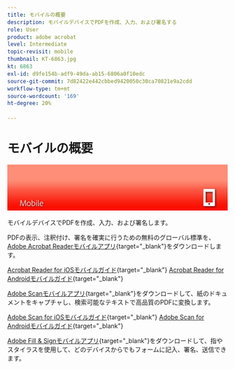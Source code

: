 ```yaml
---
title: モバイルの概要
description: モバイルデバイスでPDFを作成、入力、および署名する
role: User
product: adobe acrobat
level: Intermediate
topic-revisit: mobile
thumbnail: KT-6863.jpg
kt: 6863
exl-id: d9fe154b-adf9-49da-ab15-6806a0f10edc
source-git-commit: 7d82422e442cbbed9420050c30ca70821e9a2cdd
workflow-type: tm+mt
source-wordcount: '169'
ht-degree: 20%

---
```


# モバイルの概要

![Acrobatモバイルイメージ](../assets/Hero-Mobile.png)

モバイルデバイスでPDFを作成、入力、および署名します。

PDFの表示、注釈付け、署名を確実に行うための無料のグローバル標準を、[Adobe Acrobat Readerモバイルアプリ](https://acrobat.adobe.com/jp/ja/mobile/acrobat-reader.html){target=&quot;_blank&quot;}をダウンロードします。

[Acrobat Reader for iOSモバイルガイド](https://www.adobe.com/go/v_acrobatios_jp){target=&quot;_blank&quot;} 
[Acrobat Reader for Androidモバイルガイド](https://www.adobe.com/go/v_acrobatandroid_jp){target=&quot;_blank&quot;}

[Adobe Scanモバイルアプリ](https://acrobat.adobe.com/us/en/mobile/scanner-app.html){target=&quot;_blank&quot;}をダウンロードして、紙のドキュメントをキャプチャし、検索可能なテキストで高品質のPDFに変換します。

[Adobe Scan for iOSモバイルガイド](https://www.adobe.com/go/adobescanios_jp){target=&quot;_blank&quot;} 
[Adobe Scan for Androidモバイルガイド](https://www.adobe.com/go/adobescanandroid_jp){target=&quot;_blank&quot;}

[Adobe Fill &amp; Signモバイルアプリ](https://acrobat.adobe.com/jp/ja/mobile/fill-sign-pdfs.html){target=&quot;_blank&quot;}をダウンロードして、指やスタイラスを使用して、どのデバイスからでもフォームに記入、署名、送信できます。
